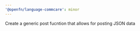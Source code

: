 ```yaml
---
'@openfn/language-commcare': minor
---
```


Create a generic post fucntion that allows for posting JSON data
